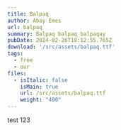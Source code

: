```yaml
---
title: Balpaq
author: Abay Emes
url: balpaq
summary: Balpaq balpaq balpaqay
pubDate: 2024-02-26T18:12:55.765Z
download: '/src/assets/balpaq.ttf'
tags:
  - free
  - our
files:
  - isItalic: false
    isMain: true
    url: /src/assets/balpaq.ttf
    weight: "400"
---
```

test 123